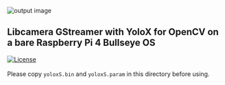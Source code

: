 ![output image]( https://qengineering.eu/images/CameraWall.webp )<br/>
## Libcamera GStreamer with YoloX for OpenCV on a bare Raspberry Pi 4 Bullseye OS
[![License](https://img.shields.io/badge/License-BSD%203--Clause-blue.svg)](https://opensource.org/licenses/BSD-3-Clause)<br/><br/>
Please copy `yoloxS.bin` and `yoloxS.param` in this directory before using.
